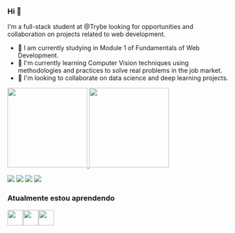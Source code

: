 ### Hi 👋

I'm a full-stack student at @Trybe looking for opportunities and collaboration on projects related to web development.

- 🔭 I am currently studying in Module 1 of Fundamentals of Web Development.
- 🌱 I'm currently learning Computer Vision techniques using methodologies and practices to solve real problems in the job market.
- 🤝 I'm looking to collaborate on data science and deep learning projects.

<div>
<a href="https://github.com/mthalmeida">
<img height="180em" src="https://github-readme-stats.vercel.app/api/top-langs/?username=mthalmeida&layout=compact&langs_count=7&theme=dracula"/>
<img height="180em" src="https://github-readme-stats.vercel.app/api?username=mthalmeida&show_icons=true&theme=dracula&include_all_commits=true&count_private=true"/>
</div>



[<img src="https://img.shields.io/badge/twitter-%231DA1F2.svg?&style=for-the-badge&logo=twitter&logoColor=white" />](https://twitter.com/mthalmeida) [<img src="https://img.shields.io/badge/linkedin-%230077B5.svg?&style=for-the-badge&logo=linkedin&logoColor=white" />](https://www.linkedin.com/in/mthalmeida/) [<img src = "https://img.shields.io/badge/instagram-%23E4405F.svg?&style=for-the-badge&logo=instagram&logoColor=white">](https://www.instagram.com/mthalmeida/) [<img src = "https://img.shields.io/badge/facebook-%231877F2.svg?&style=for-the-badge&logo=facebook&logoColor=white">](https://www.facebook.com/matheusalmeidamobelar)



### Atualmente estou aprendendo      
<img height="35px" src="https://cdn.jsdelivr.net/gh/devicons/devicon/icons/javascript/javascript-original.svg" /><img height="35px" src="https://cdn.jsdelivr.net/gh/devicons/devicon/icons/css3/css3-original.svg" /><img height="35px" src="https://cdn.jsdelivr.net/gh/devicons/devicon/icons/html5/html5-original.svg" />



